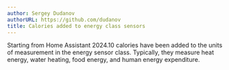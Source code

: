 ```yaml
---
author: Sergey Dudanov
authorURL: https://github.com/dudanov
title: Calories added to energy class sensors
---
```


Starting from Home Assistant 2024.10 calories have been added to the units of measurement in the energy sensor class. Typically, they measure heat energy, water heating, food energy, and human energy expenditure.
